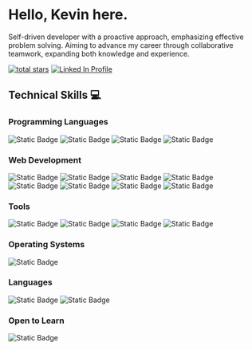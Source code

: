 <h1>Hello, Kevin here.</h1>

<!-- <img src="https://readme-typing-svg.herokuapp.com?font=Edu+TAS+Beginner&size=16&pause=0000&color=E6EDF3&vCenter=true&width=435&lines=Kevin+Zanzi;Software+Developer;Software+Engineer;Systems+Engineer" alt="Typing SVG" style="width:100%;" /> -->

Self-driven developer with a proactive approach, emphasizing effective problem solving. Aiming to advance my career through collaborative teamwork, expanding both knowledge and experience.

<span style="display:flex; gap: 5px">
<a href="https://github.com/kizzandev?tab=repositories&sort=stargazers">
  <img alt="total stars" title="Total stars on GitHub" src="https://custom-icon-badges.demolab.com/github/stars/kizzandev?color=1155ba&style=for-the-badge&labelColor=1155ba&logo=star"/>
</a>

<a href="https://www.linkedin.com/in/kevinzanzi/">
  <img alt="Linked In Profile" title="Add me on Linked In" src="https://img.shields.io/badge/Linked%20In-%231155ba?style=for-the-badge&logo=LinkedIn"/>
</a>
</span>

<!-- --- -->

## Technical Skills 💻

<!-- <details>
<summary>
Click here to expand!
</summary> -->

### Programming Languages

![Static Badge](https://img.shields.io/badge/Python-%231c1b1e?style=for-the-badge&logo=Python)
![Static Badge](https://img.shields.io/badge/C%2B%2B-%231c1b1e?style=for-the-badge&logo=C%2B%2B)
![Static Badge](https://img.shields.io/badge/JavaScript-%231c1b1e?style=for-the-badge&logo=JavaScript)
![Static Badge](https://img.shields.io/badge/TypeScript-%231c1b1e?style=for-the-badge&logo=TypeScript)
<!-- ![Static Badge](https://img.shields.io/badge/Rust-%231c1b1e?style=for-the-badge&logo=Rust&color=%23320000) -->
<!-- ![Static Badge](https://img.shields.io/badge/GDScript-%231c1b1e?style=for-the-badge&logo=GodotEngine&color=%23320000) -->
<!-- ![Static Badge](https://img.shields.io/badge/Mojo-%231c1b1e?style=for-the-badge&label=%F0%9F%94%A5&labelColor=%23320000&color=%23320000) -->

### Web Development

![Static Badge](https://img.shields.io/badge/Node.JS-%231c1b1e?style=for-the-badge&logo=Node.JS)
![Static Badge](https://img.shields.io/badge/HTML5-%231c1b1e?style=for-the-badge&logo=HTML5)
![Static Badge](https://img.shields.io/badge/CSS3-%231c1b1e?style=for-the-badge&logo=CSS3)
![Static Badge](https://img.shields.io/badge/React-%231c1b1e?style=for-the-badge&logo=React)
![Static Badge](https://img.shields.io/badge/Vite-%231c1b1e?style=for-the-badge&logo=Vite)
![Static Badge](https://img.shields.io/badge/Tailwindcss-%231c1b1e?style=for-the-badge&logo=Tailwindcss)
![Static Badge](https://img.shields.io/badge/npm-%231c1b1e?style=for-the-badge&logo=npm)
![Static Badge](https://img.shields.io/badge/pnpm-%231c1b1e?style=for-the-badge&logo=pnpm)
<!-- ![Static Badge](https://img.shields.io/badge/Svelte-%231c1b1e?style=for-the-badge&logo=Svelte&color=%23320000) -->
<!-- ![Static Badge](https://img.shields.io/badge/SvelteKit-%231c1b1e?style=for-the-badge&logo=Svelte&color=%23320000) -->
<!-- ![Static Badge](https://img.shields.io/badge/Django-%231c1b1e?style=for-the-badge&logo=Django&color=%23320000) -->

<!-- ### Frameworks -->

### Tools

![Static Badge](https://img.shields.io/badge/GitHub-%231c1b1e?style=for-the-badge&logo=GitHub)
![Static Badge](https://img.shields.io/badge/VSCode-%231c1b1e?style=for-the-badge&logo=VisualStudioCode)
![Static Badge](https://img.shields.io/badge/Figma-%231c1b1e?style=for-the-badge&logo=Figma)
![Static Badge](https://img.shields.io/badge/Git-%231c1b1e?style=for-the-badge&logo=Git)

<!-- ### Databases -->

<!-- ![Static Badge](https://img.shields.io/badge/MySQL-%231c1b1e?style=for-the-badge&logo=MySQL&color=%23320000) -->
<!-- ![Static Badge](https://img.shields.io/badge/PostgreSQL-%231c1b1e?style=for-the-badge&logo=PostgreSQL&color=%23320000) -->

### Operating Systems

![Static Badge](https://img.shields.io/badge/Windows_10-%231c1b1e?style=for-the-badge&logo=Windows)

### Languages

![Static Badge](https://img.shields.io/badge/Argentino-%231c1b1e?style=for-the-badge)
![Static Badge](https://img.shields.io/badge/English-%231c1b1e?style=for-the-badge)
<!-- ![Static Badge](https://img.shields.io/badge/Italiano-%231c1b1e?style=for-the-badge&color=%23320000) -->

### Open to Learn

![Static Badge](https://img.shields.io/badge/Even%20more-%231c1b1e?style=for-the-badge)

<!-- </details> -->

<br/>

<!--
#

### Latest Coding With Kevin en Videos -->

<!-- BEGIN YOUTUBE-CODING-WITH-KEVIN -->

<!-- END YOUTUBE-CODING-WITH-KEVIN -->
